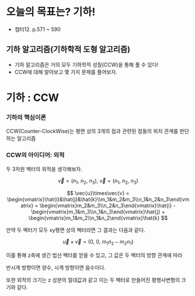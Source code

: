 # 오늘의 목표는? 기하!
- 챕터12. p.571 ~ 590

## 기하 알고리즘(기하학적 도형 알고리즘)
- 기하 알고리즘은 거의 모두 기하학적 성질(CCW)을 통해 풀 수 있다!
- CCW에 대해 알아보고 몇 가지 문제를 풀어보자.

# 기하 : CCW

### 기하의 핵심이론

CCW(Counter-ClockWise)는 평면 상의 3개의 점과 관련된 점들의 위치 관계를 판단하는 알고리즘

### CCW의 아이디어: 외적

두 3차원 벡터의 외적을 생각해보자.

$$
\vec{v} = (n_1,\ n_2,\ n_3),\ \vec{v} = (n_1,\ n_2,\ n_3)
$$

$$
\vec{u}\times\vec{v} = \begin{vmatrix}\hat{i}&\hat{j}&\hat{k}\\m_1&m_2&m_3\\n_1&n_2&n_3\end{vmatrix} = \begin{vmatrix}m_2&m_3\\n_2&n_3\end{vmatrix}\hat{i} - \begin{vmatrix}m_1&m_3\\n_1&n_3\end{vmatrix}\hat{j} + \begin{vmatrix}m_1&m_2\\n_1&n_2\end{vmatrix}\hat{k}
$$

만약 두 벡터가 모두 xy평면 상의 벡터라면 그 결과는 다음과 같다.

$$
\vec{u}\times\vec{v} = (0,\ 0,\ m_1n_2-m_2n_1)
$$

이를 통해 z축에 생긴 법선 벡터를 얻을 수 있고, 그 값은 두 벡터의 방향 관계에 따라 

반시계 방향이면 양수, 시계 방향이면 음수이다.

또한 외적의 크기는 z 성분의 절대값과 같고 이는 두 벡터로 만들어진 평행사변형의 크기와 같다.
